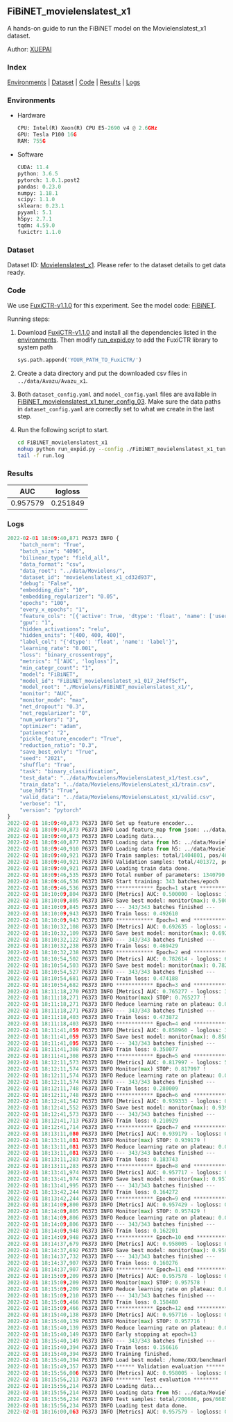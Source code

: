 ## FiBiNET_movielenslatest_x1

A hands-on guide to run the FiBiNET model on the Movielenslatest_x1 dataset.

Author: [XUEPAI](https://github.com/xue-pai)

### Index
[Environments](#Environments) | [Dataset](#Dataset) | [Code](#Code) | [Results](#Results) | [Logs](#Logs)

### Environments
+ Hardware

  ```python
  CPU: Intel(R) Xeon(R) CPU E5-2690 v4 @ 2.6GHz
  GPU: Tesla P100 16G
  RAM: 755G

  ```

+ Software

  ```python
  CUDA: 11.4
  python: 3.6.5
  pytorch: 1.0.1.post2
  pandas: 0.23.0
  numpy: 1.18.1
  scipy: 1.1.0
  sklearn: 0.23.1
  pyyaml: 5.1
  h5py: 2.7.1
  tqdm: 4.59.0
  fuxictr: 1.1.0
  ```

### Dataset
Dataset ID: [Movielenslatest_x1](https://github.com/openbenchmark/BARS/blob/master/ctr_prediction/datasets/MovieLens/README.md#Movielenslatest_x1). Please refer to the dataset details to get data ready.

### Code

We use [FuxiCTR-v1.1.0](https://github.com/xue-pai/FuxiCTR/tree/v1.1.0) for this experiment. See the model code: [FiBiNET](https://github.com/xue-pai/FuxiCTR/blob/v1.1.0/fuxictr/pytorch/models/FiBiNET.py).

Running steps:

1. Download [FuxiCTR-v1.1.0](https://github.com/xue-pai/FuxiCTR/archive/refs/tags/v1.1.0.zip) and install all the dependencies listed in the [environments](#environments). Then modify [run_expid.py](./run_expid.py#L5) to add the FuxiCTR library to system path
    
    ```python
    sys.path.append('YOUR_PATH_TO_FuxiCTR/')
    ```

2. Create a data directory and put the downloaded csv files in `../data/Avazu/Avazu_x1`.

3. Both `dataset_config.yaml` and `model_config.yaml` files are available in [FiBiNET_movielenslatest_x1_tuner_config_03](./FiBiNET_movielenslatest_x1_tuner_config_03). Make sure the data paths in `dataset_config.yaml` are correctly set to what we create in the last step.

4. Run the following script to start.

    ```bash
    cd FiBiNET_movielenslatest_x1
    nohup python run_expid.py --config ./FiBiNET_movielenslatest_x1_tuner_config_03 --expid FiBiNET_movielenslatest_x1_017_24eff5cf --gpu 0 > run.log &
    tail -f run.log
    ```

### Results

| AUC | logloss  |
|:--------------------:|:--------------------:|
| 0.957579 | 0.251849  |


### Logs
```python
2022-02-01 18:09:40,871 P6373 INFO {
    "batch_norm": "True",
    "batch_size": "4096",
    "bilinear_type": "field_all",
    "data_format": "csv",
    "data_root": "../data/Movielens/",
    "dataset_id": "movielenslatest_x1_cd32d937",
    "debug": "False",
    "embedding_dim": "10",
    "embedding_regularizer": "0.05",
    "epochs": "100",
    "every_x_epochs": "1",
    "feature_cols": "[{'active': True, 'dtype': 'float', 'name': ['user_id', 'item_id', 'tag_id'], 'type': 'categorical'}]",
    "gpu": "1",
    "hidden_activations": "relu",
    "hidden_units": "[400, 400, 400]",
    "label_col": "{'dtype': 'float', 'name': 'label'}",
    "learning_rate": "0.001",
    "loss": "binary_crossentropy",
    "metrics": "['AUC', 'logloss']",
    "min_categr_count": "1",
    "model": "FiBiNET",
    "model_id": "FiBiNET_movielenslatest_x1_017_24eff5cf",
    "model_root": "./Movielens/FiBiNET_movielenslatest_x1/",
    "monitor": "AUC",
    "monitor_mode": "max",
    "net_dropout": "0.3",
    "net_regularizer": "0",
    "num_workers": "3",
    "optimizer": "adam",
    "patience": "2",
    "pickle_feature_encoder": "True",
    "reduction_ratio": "0.3",
    "save_best_only": "True",
    "seed": "2021",
    "shuffle": "True",
    "task": "binary_classification",
    "test_data": "../data/Movielens/MovielensLatest_x1/test.csv",
    "train_data": "../data/Movielens/MovielensLatest_x1/train.csv",
    "use_hdf5": "True",
    "valid_data": "../data/Movielens/MovielensLatest_x1/valid.csv",
    "verbose": "1",
    "version": "pytorch"
}
2022-02-01 18:09:40,873 P6373 INFO Set up feature encoder...
2022-02-01 18:09:40,873 P6373 INFO Load feature_map from json: ../data/Movielens/movielenslatest_x1_cd32d937/feature_map.json
2022-02-01 18:09:40,873 P6373 INFO Loading data...
2022-02-01 18:09:40,877 P6373 INFO Loading data from h5: ../data/Movielens/movielenslatest_x1_cd32d937/train.h5
2022-02-01 18:09:40,910 P6373 INFO Loading data from h5: ../data/Movielens/movielenslatest_x1_cd32d937/valid.h5
2022-02-01 18:09:40,921 P6373 INFO Train samples: total/1404801, pos/467878, neg/936923, ratio/33.31%, blocks/1
2022-02-01 18:09:40,921 P6373 INFO Validation samples: total/401372, pos/134225, neg/267147, ratio/33.44%, blocks/1
2022-02-01 18:09:40,921 P6373 INFO Loading train data done.
2022-02-01 18:09:46,535 P6373 INFO Total number of parameters: 1340790.
2022-02-01 18:09:46,536 P6373 INFO Start training: 343 batches/epoch
2022-02-01 18:09:46,536 P6373 INFO ************ Epoch=1 start ************
2022-02-01 18:10:09,804 P6373 INFO [Metrics] AUC: 0.500000 - logloss: 10.727955
2022-02-01 18:10:09,805 P6373 INFO Save best model: monitor(max): 0.500000
2022-02-01 18:10:09,845 P6373 INFO --- 343/343 batches finished ---
2022-02-01 18:10:09,943 P6373 INFO Train loss: 0.492610
2022-02-01 18:10:09,943 P6373 INFO ************ Epoch=1 end ************
2022-02-01 18:10:32,108 P6373 INFO [Metrics] AUC: 0.692635 - logloss: 4.132846
2022-02-01 18:10:32,109 P6373 INFO Save best model: monitor(max): 0.692635
2022-02-01 18:10:32,122 P6373 INFO --- 343/343 batches finished ---
2022-02-01 18:10:32,238 P6373 INFO Train loss: 0.469429
2022-02-01 18:10:32,238 P6373 INFO ************ Epoch=2 end ************
2022-02-01 18:10:54,502 P6373 INFO [Metrics] AUC: 0.782614 - logloss: 6.399087
2022-02-01 18:10:54,503 P6373 INFO Save best model: monitor(max): 0.782614
2022-02-01 18:10:54,527 P6373 INFO --- 343/343 batches finished ---
2022-02-01 18:10:54,681 P6373 INFO Train loss: 0.474188
2022-02-01 18:10:54,682 P6373 INFO ************ Epoch=3 end ************
2022-02-01 18:11:18,270 P6373 INFO [Metrics] AUC: 0.765277 - logloss: 3.527854
2022-02-01 18:11:18,271 P6373 INFO Monitor(max) STOP: 0.765277 !
2022-02-01 18:11:18,271 P6373 INFO Reduce learning rate on plateau: 0.000100
2022-02-01 18:11:18,271 P6373 INFO --- 343/343 batches finished ---
2022-02-01 18:11:18,403 P6373 INFO Train loss: 0.473872
2022-02-01 18:11:18,403 P6373 INFO ************ Epoch=4 end ************
2022-02-01 18:11:41,059 P6373 INFO [Metrics] AUC: 0.858960 - logloss: 3.822789
2022-02-01 18:11:41,059 P6373 INFO Save best model: monitor(max): 0.858960
2022-02-01 18:11:41,095 P6373 INFO --- 343/343 batches finished ---
2022-02-01 18:11:41,308 P6373 INFO Train loss: 0.350077
2022-02-01 18:11:41,308 P6373 INFO ************ Epoch=5 end ************
2022-02-01 18:12:11,573 P6373 INFO [Metrics] AUC: 0.817997 - logloss: 5.782039
2022-02-01 18:12:11,574 P6373 INFO Monitor(max) STOP: 0.817997 !
2022-02-01 18:12:11,574 P6373 INFO Reduce learning rate on plateau: 0.000010
2022-02-01 18:12:11,574 P6373 INFO --- 343/343 batches finished ---
2022-02-01 18:12:11,748 P6373 INFO Train loss: 0.280009
2022-02-01 18:12:11,748 P6373 INFO ************ Epoch=6 end ************
2022-02-01 18:12:41,542 P6373 INFO [Metrics] AUC: 0.939333 - logloss: 0.284040
2022-02-01 18:12:41,552 P6373 INFO Save best model: monitor(max): 0.939333
2022-02-01 18:12:41,573 P6373 INFO --- 343/343 batches finished ---
2022-02-01 18:12:41,713 P6373 INFO Train loss: 0.210929
2022-02-01 18:12:41,714 P6373 INFO ************ Epoch=7 end ************
2022-02-01 18:13:11,080 P6373 INFO [Metrics] AUC: 0.939179 - logloss: 0.356365
2022-02-01 18:13:11,081 P6373 INFO Monitor(max) STOP: 0.939179 !
2022-02-01 18:13:11,081 P6373 INFO Reduce learning rate on plateau: 0.000001
2022-02-01 18:13:11,081 P6373 INFO --- 343/343 batches finished ---
2022-02-01 18:13:11,283 P6373 INFO Train loss: 0.183743
2022-02-01 18:13:11,283 P6373 INFO ************ Epoch=8 end ************
2022-02-01 18:13:41,974 P6373 INFO [Metrics] AUC: 0.957717 - logloss: 0.247564
2022-02-01 18:13:41,974 P6373 INFO Save best model: monitor(max): 0.957717
2022-02-01 18:13:41,995 P6373 INFO --- 343/343 batches finished ---
2022-02-01 18:13:42,244 P6373 INFO Train loss: 0.164272
2022-02-01 18:13:42,244 P6373 INFO ************ Epoch=9 end ************
2022-02-01 18:14:09,800 P6373 INFO [Metrics] AUC: 0.957429 - logloss: 0.253700
2022-02-01 18:14:09,805 P6373 INFO Monitor(max) STOP: 0.957429 !
2022-02-01 18:14:09,806 P6373 INFO Reduce learning rate on plateau: 0.000001
2022-02-01 18:14:09,806 P6373 INFO --- 343/343 batches finished ---
2022-02-01 18:14:09,948 P6373 INFO Train loss: 0.162201
2022-02-01 18:14:09,948 P6373 INFO ************ Epoch=10 end ************
2022-02-01 18:14:37,679 P6373 INFO [Metrics] AUC: 0.958005 - logloss: 0.250501
2022-02-01 18:14:37,692 P6373 INFO Save best model: monitor(max): 0.958005
2022-02-01 18:14:37,732 P6373 INFO --- 343/343 batches finished ---
2022-02-01 18:14:37,907 P6373 INFO Train loss: 0.160276
2022-02-01 18:14:37,907 P6373 INFO ************ Epoch=11 end ************
2022-02-01 18:15:09,209 P6373 INFO [Metrics] AUC: 0.957578 - logloss: 0.260636
2022-02-01 18:15:09,209 P6373 INFO Monitor(max) STOP: 0.957578 !
2022-02-01 18:15:09,209 P6373 INFO Reduce learning rate on plateau: 0.000001
2022-02-01 18:15:09,210 P6373 INFO --- 343/343 batches finished ---
2022-02-01 18:15:09,466 P6373 INFO Train loss: 0.158480
2022-02-01 18:15:09,466 P6373 INFO ************ Epoch=12 end ************
2022-02-01 18:15:40,138 P6373 INFO [Metrics] AUC: 0.957716 - logloss: 0.262977
2022-02-01 18:15:40,139 P6373 INFO Monitor(max) STOP: 0.957716 !
2022-02-01 18:15:40,139 P6373 INFO Reduce learning rate on plateau: 0.000001
2022-02-01 18:15:40,149 P6373 INFO Early stopping at epoch=13
2022-02-01 18:15:40,149 P6373 INFO --- 343/343 batches finished ---
2022-02-01 18:15:40,394 P6373 INFO Train loss: 0.156616
2022-02-01 18:15:40,394 P6373 INFO Training finished.
2022-02-01 18:15:40,394 P6373 INFO Load best model: /home/XXX/benchmarks/Movielens/FiBiNET_movielenslatest_x1/movielenslatest_x1_cd32d937/FiBiNET_movielenslatest_x1_017_24eff5cf.model
2022-02-01 18:15:49,357 P6373 INFO ****** Validation evaluation ******
2022-02-01 18:15:56,006 P6373 INFO [Metrics] AUC: 0.958005 - logloss: 0.250501
2022-02-01 18:15:56,213 P6373 INFO ******** Test evaluation ********
2022-02-01 18:15:56,214 P6373 INFO Loading data...
2022-02-01 18:15:56,214 P6373 INFO Loading data from h5: ../data/Movielens/movielenslatest_x1_cd32d937/test.h5
2022-02-01 18:15:56,234 P6373 INFO Test samples: total/200686, pos/66850, neg/133836, ratio/33.31%, blocks/1
2022-02-01 18:15:56,234 P6373 INFO Loading test data done.
2022-02-01 18:16:00,063 P6373 INFO [Metrics] AUC: 0.957579 - logloss: 0.251849

```
